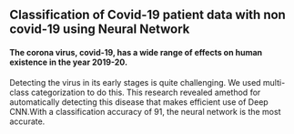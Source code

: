## Classification of Covid-19 patient data with non covid-19 using Neural Network

#### The corona virus, covid-19, has a wide range of effects on human existence in the year 2019-20.
Detecting the virus in its early stages is quite challenging. We used multi-class categorization
to do this. This research revealed amethod for automatically detecting this disease that makes
efficient use of Deep CNN.With a classification accuracy of 91, the neural network is the most
accurate.
